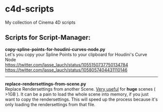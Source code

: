 # c4d-scripts
My collection of Cinema 4D scripts

Scripts for Script-Manager:
---
<b>copy-spline-points-for-houdini-curves-node.py</b></br>
Let's you copy your Spline Points to your clipboard for Houdini's Curve Node</br>
https://twitter.com/lasse_lauch/status/1055150737750134784</br>
https://twitter.com/lasse_lauch/status/1058057404431110146</br>

---
<b>replace-rendersettings-from-scene.py</b></br>
Replace Rendersettings from another Scene. <u>Very useful</u> for <b>huge</b> scenes ( >1GB ). It can be a pain to load the whole scene into memory, if you just want to copy the rendersettings. This will speed up the process because it's only loading the rendersettings from that file.</br>

